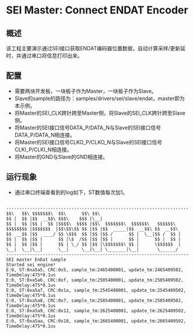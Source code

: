 # SEI Master: Connect ENDAT Encoder

## 概述

该工程主要演示通过SEI接口获取ENDAT编码器位置数据，自动计算采样/更新延时，并通过串口将信息打印出来。

## 配置

- 需要两块开发板，一块板子作为Master，一块板子作为Slave。
- Slave的sample的路径为：samples/drivers/sei/slave/endat，master即为本示例。
- 将Master的SEI_CLK跨针跨至Master侧，将Slave的SEI_CLK跨针跨至Slave侧。
- 将Master的SEI接口信号DATA_P/DATA_N与Slave的SEI接口信号DATA_P/DATA_N相连接。
- 将Master的SEI接口信号CLKO_P/CLKO_N与Slave的SEI接口信号CLKI_P/CLKI_N相连接。
- 将Master的GND与Slave的GND相连接。

## 运行现象

- 通过串口终端查看到的log如下，ST数值每次加1。

```console

----------------------------------------------------------------------
$$\   $$\ $$$$$$$\  $$\      $$\ $$\
$$ |  $$ |$$  __$$\ $$$\    $$$ |\__|
$$ |  $$ |$$ |  $$ |$$$$\  $$$$ |$$\  $$$$$$$\  $$$$$$\   $$$$$$\
$$$$$$$$ |$$$$$$$  |$$\$$\$$ $$ |$$ |$$  _____|$$  __$$\ $$  __$$\
$$  __$$ |$$  ____/ $$ \$$$  $$ |$$ |$$ /      $$ |  \__|$$ /  $$ |
$$ |  $$ |$$ |      $$ |\$  /$$ |$$ |$$ |      $$ |      $$ |  $$ |
$$ |  $$ |$$ |      $$ | \_/ $$ |$$ |\$$$$$$$\ $$ |      \$$$$$$  |
\__|  \__|\__|      \__|     \__|\__| \_______|\__|       \______/
----------------------------------------------------------------------
SEI master EnDat sample
Started sei engine!
E:0, ST:0xa5a5, CRC:0x5, sample_tm:2465400001, update_tm:2465409502, TimeDelay:475*0.1us
E:0, ST:0xa5a6, CRC:0xf, sample_tm:2505400001, update_tm:2505409502, TimeDelay:475*0.1us
E:0, ST:0xa5a7, CRC:0x1a, sample_tm:2545400001, update_tm:2545409502, TimeDelay:475*0.1us
E:0, ST:0xa5a8, CRC:0x7, sample_tm:2585400001, update_tm:2585409502, TimeDelay:475*0.1us
E:0, ST:0xa5a9, CRC:0x12, sample_tm:2625400001, update_tm:2625409502, TimeDelay:475*0.1us
E:0, ST:0xa5aa, CRC:0x18, sample_tm:2665400001, update_tm:2665409502, TimeDelay:475*0.1us



```
